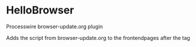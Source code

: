 # HelloBrowser
Processwire browser-update.org plugin

Adds the script from browser-update.org to the frontendpages after the </body> tag
